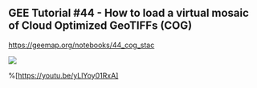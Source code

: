 ## GEE Tutorial #44 - How to load a virtual mosaic of Cloud Optimized GeoTIFFs (COG)

https://geemap.org/notebooks/44_cog_stac

![](https://i.imgur.com/XjG3zYq.gif)

%[https://youtu.be/yLlYoy01RxA]